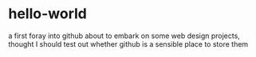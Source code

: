 # hello-world
a first foray into github
about to embark on some web design projects, thought I should test out whether github is a sensible place to store them
